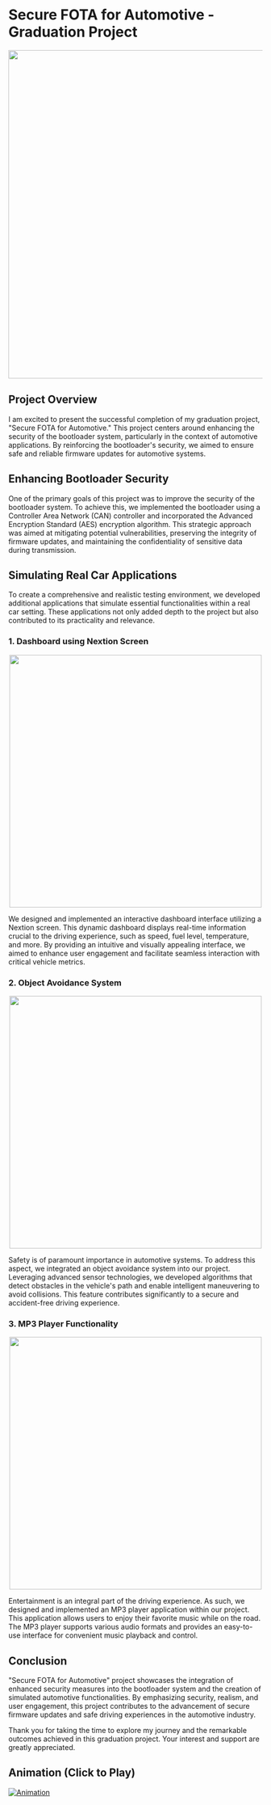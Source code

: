 # Secure FOTA for Automotive - Graduation Project

<p align="center">
  <img width="650" src="https://www.embitel.com/wp-content/uploads/cloud-based-scalable-min.png">
</p>

## Project Overview

I am excited to present the successful completion of my graduation project, "Secure FOTA for Automotive." This project centers around enhancing the security of the bootloader system, particularly in the context of automotive applications. By reinforcing the bootloader's security, we aimed to ensure safe and reliable firmware updates for automotive systems.

## Enhancing Bootloader Security

One of the primary goals of this project was to improve the security of the bootloader system. To achieve this, we implemented the bootloader using a Controller Area Network (CAN) controller and incorporated the Advanced Encryption Standard (AES) encryption algorithm. This strategic approach was aimed at mitigating potential vulnerabilities, preserving the integrity of firmware updates, and maintaining the confidentiality of sensitive data during transmission.

## Simulating Real Car Applications

To create a comprehensive and realistic testing environment, we developed additional applications that simulate essential functionalities within a real car setting. These applications not only added depth to the project but also contributed to its practicality and relevance.

### 1. Dashboard using Nextion Screen

<p align="center">
  <img width="500" src="E:\Graduation Project Models\FEE\Annotation 2023-08-21 173209.png">
</p>

We designed and implemented an interactive dashboard interface utilizing a Nextion screen. This dynamic dashboard displays real-time information crucial to the driving experience, such as speed, fuel level, temperature, and more. By providing an intuitive and visually appealing interface, we aimed to enhance user engagement and facilitate seamless interaction with critical vehicle metrics.

### 2. Object Avoidance System

<p align="center">
  <img width="500" src="path/to/object-avoidance/image.png">
</p>

Safety is of paramount importance in automotive systems. To address this aspect, we integrated an object avoidance system into our project. Leveraging advanced sensor technologies, we developed algorithms that detect obstacles in the vehicle's path and enable intelligent maneuvering to avoid collisions. This feature contributes significantly to a secure and accident-free driving experience.

### 3. MP3 Player Functionality

<p align="center">
  <img width="500" src="path/to/mp3-player/image.png">
</p>

Entertainment is an integral part of the driving experience. As such, we designed and implemented an MP3 player application within our project. This application allows users to enjoy their favorite music while on the road. The MP3 player supports various audio formats and provides an easy-to-use interface for convenient music playback and control.

## Conclusion

"Secure FOTA for Automotive" project showcases the integration of enhanced security measures into the bootloader system and the creation of simulated automotive functionalities. By emphasizing security, realism, and user engagement, this project contributes to the advancement of secure firmware updates and safe driving experiences in the automotive industry.

Thank you for taking the time to explore my journey and the remarkable outcomes achieved in this graduation project. Your interest and support are greatly appreciated.

## Animation (Click to Play)

[![Animation](path/to/animation.gif)](path/to/animation/video.mp4)
